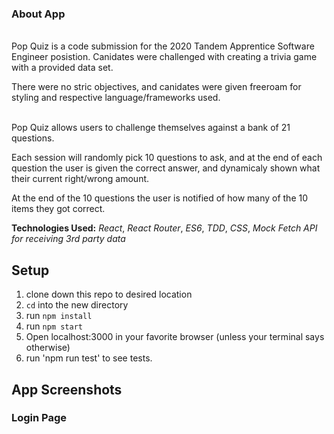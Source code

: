 ### About App
<br>
Pop Quiz is a code submission for the 2020 Tandem Apprentice Software Engineer posistion. Canidates were challenged with creating a trivia game with a provided data set. 
<br>

There were no stric objectives, and canidates were given freeroam for styling and respective language/frameworks used.  
<br>

Pop Quiz allows users to challenge themselves against a bank of 21 questions. 
<br>

Each session will randomly pick 10 questions to ask, and at the end of each question the user is given the correct answer, and dynamicaly shown what their current right/wrong amount. 
<br>

At the end of the 10 questions the user is notified of how many of the 10 items they got correct.  

**Technologies Used:**
*React*, *React Router*, *ES6*, *TDD*, *CSS*, *Mock Fetch API for receiving 3rd party data*


## Setup
1. clone down this repo to desired location
2. `cd` into the new directory
3. run `npm install`
4. run `npm start`
5. Open localhost:3000 in your favorite browser (unless your terminal says otherwise)
6. run 'npm run test' to see tests.


## App Screenshots
### Login Page

